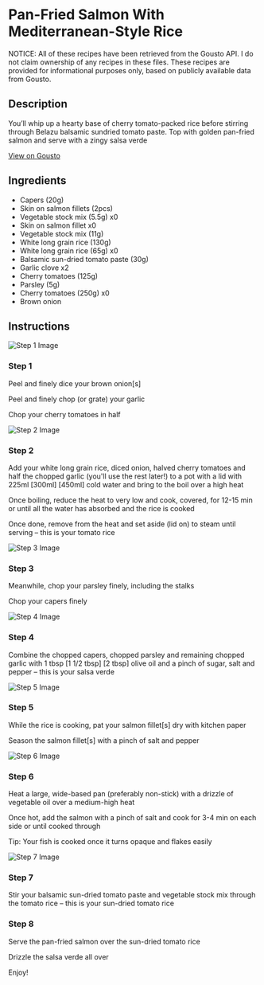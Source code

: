 # Pan-Fried Salmon With Mediterranean-Style Rice

NOTICE: All of these recipes have been retrieved from the Gousto API. I do not claim ownership of any recipes in these files. These recipes are provided for informational purposes only, based on publicly available data from Gousto.

## Description

You’ll whip up a hearty base of cherry tomato-packed rice before stirring through Belazu balsamic sundried tomato paste. Top with golden pan-fried salmon and serve with a zingy salsa verde


[View on Gousto](https://www.gousto.co.uk/recipes/cookbook/pan-fried-salmon-with-mediterranean-style-rice)

## Ingredients

- Capers (20g)
- Skin on salmon fillets (2pcs)
- Vegetable stock mix (5.5g) x0
- Skin on salmon fillet x0
- Vegetable stock mix (11g)
- White long grain rice (130g)
- White long grain rice (65g) x0
- Balsamic sun-dried tomato paste (30g)
- Garlic clove x2
- Cherry tomatoes (125g)
- Parsley (5g)
- Cherry tomatoes (250g) x0
- Brown onion

## Instructions

![Step 1 Image](https://production-media.gousto.co.uk/cms/recipe-step-image/Step-1-4-1725448353025-x200.jpg)

### Step 1

Peel and finely dice your brown onion[s]

Peel and finely chop (or grate) your garlic

Chop your cherry tomatoes in half

![Step 2 Image](https://production-media.gousto.co.uk/cms/recipe-step-image/Step-2-4-1725448361280-x200.jpg)

### Step 2

Add your white long grain rice, diced onion, halved cherry tomatoes and half the chopped garlic (you'll use the rest later!) to a pot with a lid with 225ml <span class="text-purple">[300ml]</span> <span class="text-danger">[450ml]</span> cold water and bring to the boil over a high heat

Once boiling, reduce the heat to very low and cook, covered, for 12-15 min or until all the water has absorbed and the rice is cooked

Once done, remove from the heat and set aside (lid on) to steam until serving – this is your tomato rice

![Step 3 Image](https://production-media.gousto.co.uk/cms/recipe-step-image/Step-3-4-1725448367008-x200.jpg)

### Step 3

Meanwhile, chop your parsley finely, including the stalks

Chop your capers finely

![Step 4 Image](https://production-media.gousto.co.uk/cms/recipe-step-image/Step-4-4-1725448371209-x200.jpg)

### Step 4

Combine the chopped capers, chopped parsley and remaining chopped garlic with 1 tbsp <span class="text-purple">[1 1/2 tbsp]</span><span class="text-danger"> [2 tbsp] </span>olive oil and a pinch of sugar, salt and pepper – this is your salsa verde

![Step 5 Image](https://production-media.gousto.co.uk/cms/recipe-step-image/Step-5-4-1725448378725-x200.jpg)

### Step 5

While the rice is cooking, pat your salmon fillet[s] dry with kitchen paper

Season the salmon fillet[s] with a pinch of salt and pepper

![Step 6 Image](https://production-media.gousto.co.uk/cms/recipe-step-image/Step-6-4-1725448387653-x200.jpg)

### Step 6

Heat a large, wide-based pan (preferably non-stick) with a drizzle of vegetable oil over a medium-high heat

Once hot, add the salmon with a pinch of salt and cook for 3-4 min on each side or until cooked through

Tip: Your fish is cooked once it turns opaque and flakes easily

![Step 7 Image](https://production-media.gousto.co.uk/cms/recipe-step-image/Step-7-4-1725448393415-x200.jpg)

### Step 7

Stir your balsamic sun-dried tomato paste and vegetable stock mix through the tomato rice – this is your sun-dried tomato rice

### Step 8

Serve the pan-fried salmon over the sun-dried tomato rice

Drizzle the salsa verde all over

Enjoy!

